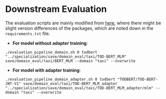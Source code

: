 # Downstream Evaluation

The evaluation scripts are mainly modified from [here](https://github.com/jasonwu0731/ToD-BERT), where there might be slight version differences of the packages, which are noted down in the `requirements.txt` file.

- **For model without adapter training**:
```
./evaluation_pipeline_domain.sh 0 todbert "../specialization/save/domain_eval/taxi/TOD-BERT_MLM" save/domain_eval/taxi/BERT_MLM --domain "taxi" --overwrite
```

- **For model with adapter training**:
```
./evaluation_pipeline_domain_adapter.sh 0 todbert "TODBERT/TOD-BERT-JNT-V1" save/domain_eval/taxi/TOD-BERT_MLM_adapter "../specialization/save/domain_eval/taxi/TOD-BERT_MLM_adapter/mlm" --domain "taxi" --overwrite
```